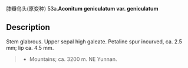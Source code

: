 膝瓣乌头(原变种)
53a.**Aconitum geniculatum var. geniculatum**

## Description
Stem glabrous. Upper sepal high galeate. Petaline spur incurved, ca. 2.5 mm; lip ca. 4.5 mm.


> * Mountains; ca. 3200 m. NE Yunnan.

